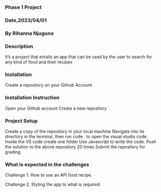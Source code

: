 ### Phase 1 Project 

### Date,2023/04/01

### By Rihanna Njuguna

### Description
It’s a project that entails an app that can be used by the user to search for any kind of food and their recipes

### Installation
Create a repository on your Github Account

### Installation Instruction
Open your Github account
Create a new repository

### Project Setup
Create a copy of the repository in your local machine
Navigate into its directory in the terminal, then run code . to open the visual studio code.
Inside the VS code create one folder 
Use Javascript to write the code.
Push the solution to the above repository 20 times
Submit the repository for grading.

### What is expected in the challenges
Challenge 1.
How to use an API food recipe.

Challenge 2. 
Styling the app to what is required.
